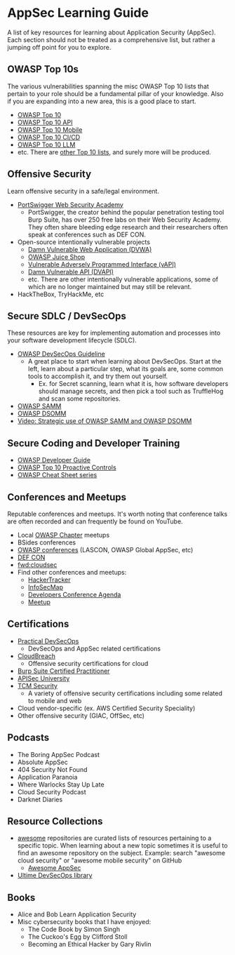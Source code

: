 # AppSec Learning Guide

A list of key resources for learning about Application Security (AppSec). Each section should not be treated as a comprehensive list, but rather a jumping off point for you to explore.

## OWASP Top 10s

The various vulnerabilities spanning the misc OWASP Top 10 lists that pertain to your role should be a fundamental pillar of your knowledge. Also if you are expanding into a new area, this is a good place to start.

- [OWASP Top 10](https://owasp.org/www-project-top-ten/)
- [OWASP Top 10 API](https://owasp.org/www-project-api-security/)
- [OWASP Top 10 Mobile](https://owasp.org/www-project-mobile-top-10/)
- [OWASP Top 10 CI/CD](https://owasp.org/www-project-top-10-ci-cd-security-risks/)
- [OWASP Top 10 LLM](https://owasp.org/www-project-top-10-for-large-language-model-applications/)
- etc. There are [other Top 10 lists](https://owasp.org/search/?searchString=top+10), and surely more will be produced.

## Offensive Security

Learn offensive security in a safe/legal environment.

- [PortSwigger Web Security Academy](https://portswigger.net/web-security)
	- PortSwigger, the creator behind the popular penetration testing tool Burp Suite, has over 250 free labs on their Web Security Academy. They often share bleeding edge research and their researchers often speak at conferences such as DEF CON.
- Open-source intentionally vulnerable projects
	- [Damn Vulnerable Web Application (DVWA)](https://github.com/digininja/DVWA)
	- [OWASP Juice Shop](https://github.com/juice-shop/juice-shop)
	- [Vulnerable Adversely Programmed Interface (vAPI)](https://github.com/roottusk/vapi)
	- [Damn Vulnerable API (DVAPI)](https://github.com/payatu/DVAPI)
	- etc. There are other intentionally vulnerable applications, some of which are no longer maintained but may still be relevant.
- HackTheBox, TryHackMe, etc

## Secure SDLC / DevSecOps

These resources are key for implementing automation and processes into your software development lifecycle (SDLC).

- [OWASP DevSecOps Guideline](https://owasp.org/www-project-devsecops-guideline/)
	- A great place to start when learning about DevSecOps. Start at the left, learn about a particular step, what its goals are, some common tools to accomplish it, and try them out yourself.
		- Ex. for Secret scanning, learn what it is, how software developers should manage secrets, and then pick a tool such as TruffleHog and scan some repositories.
- [OWASP SAMM](https://owaspsamm.org/model/)
- [OWASP DSOMM](https://dsomm.owasp.org/)
- [Video: Strategic use of OWASP SAMM and OWASP DSOMM](https://www.youtube.com/watch?v=MIzENOyylZI)

##  Secure Coding and Developer Training

- [OWASP Developer Guide](https://devguide.owasp.org/)
- [OWASP Top 10 Proactive Controls](https://top10proactive.owasp.org/)
- [OWASP Cheat Sheet series](https://cheatsheetseries.owasp.org/)

## Conferences and Meetups

Reputable conferences and meetups. It's worth noting that conference talks are often recorded and can frequently be found on YouTube.

- Local [OWASP Chapter](https://owasp.org/chapters/) meetups
- BSides conferences
- [OWASP conferences](https://owasp.org/events/) (LASCON, OWASP Global AppSec, etc)
- [DEF CON](https://defcon.org/)
- [fwd:cloudsec](https://fwdcloudsec.org/)
- Find other conferences and meetups:
	- [HackerTracker](https://hackertracker.app/)
	- [InfoSecMap](https://infosecmap.com/)
	- [Developers Conference Agenda](https://developers.events/#/2025/calendar)
	- [Meetup](https://www.meetup.com/)

## Certifications

- [Practical DevSecOps](https://www.practical-devsecops.com/)
	- DevSecOps and AppSec related certifications
- [CloudBreach](https://cloudbreach.io/)
	* Offensive security certifications for cloud
- [Burp Suite Certified Practitioner](https://portswigger.net/web-security/certification)
- [APISec University](https://www.apisecuniversity.com/certifications)
- [TCM Security](https://certifications.tcm-sec.com/)
	- A variety of offensive security certifications including some related to mobile and web
- Cloud vendor-specific (ex. AWS Certified Security Speciality)
- Other offensive security (GIAC, OffSec, etc)

## Podcasts

- The Boring AppSec Podcast
- Absolute AppSec
- 404 Security Not Found
- Application Paranoia
- Where Warlocks Stay Up Late
- Cloud Security Podcast
- Darknet Diaries

## Resource Collections

- [awesome](https://github.com/topics/awesome) repositories are curated lists of resources pertaining to a specific topic. When learning about a new topic sometimes it is useful to find an awesome repository on the subject. Example: search "awesome cloud security" or "awesome mobile security" on GitHub
	- [Awesome AppSec](https://github.com/paragonie/awesome-appsec)
- [Ultime DevSecOps library](https://github.com/sottlmarek/DevSecOps)

## Books

- Alice and Bob Learn Application Security
- Misc cybersecurity books that I have enjoyed:
	- The Code Book by Simon Singh
	- The Cuckoo's Egg by Clifford Stoll
	- Becoming an Ethical Hacker by Gary Rivlin
